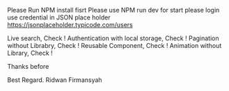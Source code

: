 Please Run NPM install fisrt
Please use NPM run dev for start
please login use credential in JSON place holder https://jsonplaceholder.typicode.com/users 

Live search, Check !
Authentication with local storage, Check !
Pagination without Librabry, Check !
Reusable Component, Check !
Animation without Library, Check !

Thanks before

Best Regard.
Ridwan Firmansyah
